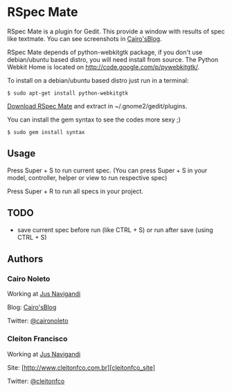 # RSpec Mate

RSpec Mate is a plugin for Gedit. This provide a window with results of spec like textmate. You can see screenshots in [Cairo'sBlog][rspec_mate_url].

RSpec Mate depends of python-webkitgtk package, if you don't use debian/ubuntu based distro, you will need install from source. The Python Webkit Home is located on http://code.google.com/p/pywebkitgtk/.

To install on a debian/ubuntu based distro just run in a terminal:

    $ sudo apt-get install python-webkitgtk
  
[Download RSpec Mate][down] and extract in ~/.gnome2/gedit/plugins.

You can install the gem syntax to see the codes more sexy ;)

    $ sudo gem install syntax

## Usage

Press Super + S to run current spec. (You can press Super + S in your model, controller, helper or view to run respective spec)

Press Super + R to run all specs in your project.

## TODO
  - save current spec before run (like CTRL + S) or run after save (using CTRL + S)

## Authors

### **Cairo Noleto**

Working at [Jus Navigandi][jus]

Blog: [Cairo'sBlog][blog_url]

Twitter: [@caironoleto][twitter_url]

### **Cleiton Francisco**

Working at [Jus Navigandi][jus]

Site: [http://www.cleitonfco.com.br][cleitonfco_site]

Twitter: [@cleitonfco][cleiton_twitter_url]

[rspec_mate_url]: http://www.caironoleto.com/2009/03/28/rspec-mate-plugin-para-o-geditrspec-mate-plugin-para-o-gedit/
[down]: http://github.com/caironoleto/rspec_mate/tarball/master
[blog_url]: http://www.caironoleto.com/
[twitter_url]: http://www.twitter.com/caironoleto
[cleiton_twitter_url]: http://www.twitter.com/cleitonfco
[cleitonfco_site]: http://www.cleitonfco.com.br
[jus]: http://jus.uol.com.br/
